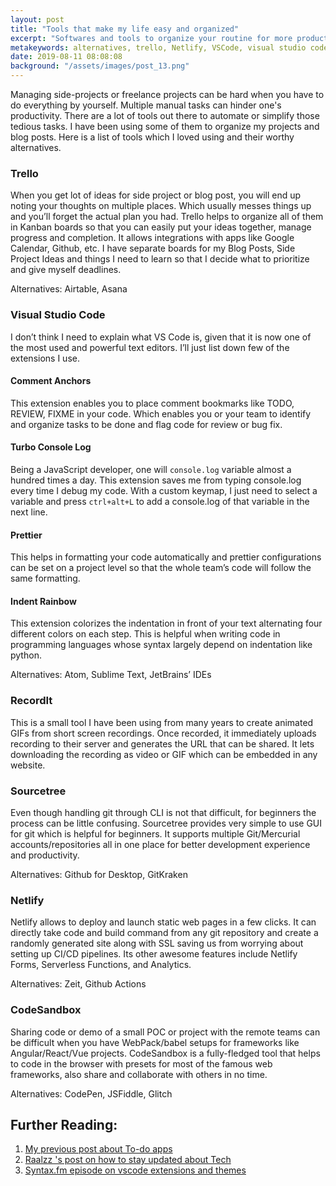 ```yaml
---
layout: post
title: "Tools that make my life easy and organized"
excerpt: "Softwares and tools to organize your routine for more productivity."
metakeywords: alternatives, trello, Netlify, VSCode, visual studio code, CodeSandbox, Feedly, sourcetree, productivity, vishwasnavadak
date: 2019-08-11 08:08:08
background: "/assets/images/post_13.png"
---
```


Managing side-projects or freelance projects can be hard when you have to do everything by yourself. Multiple manual tasks can hinder one's productivity. There are a lot of tools out there to automate or simplify those tedious tasks. I have been using some of them to organize my projects and blog posts. Here is a list of tools which I loved using and their worthy alternatives.

### Trello

When you get lot of ideas for side project or blog post, you will end up noting your thoughts on multiple places. Which usually messes things up and you’ll forget the actual plan you had. Trello helps to organize all of them in Kanban boards so that you can easily put your ideas together, manage progress and completion. It allows integrations with apps like Google Calendar, Github, etc. I have separate boards for my Blog Posts, Side Project Ideas and things I need to learn so that I decide what to prioritize and give myself deadlines.

Alternatives: Airtable, Asana

### Visual Studio Code

I don’t think I need to explain what VS Code is, given that it is now one of the most used and powerful text editors. I’ll just list down few of the extensions I use.

#### Comment Anchors

This extension enables you to place comment bookmarks like TODO, REVIEW, FIXME in your code. Which enables you or your team to identify and organize tasks to be done and flag code for review or bug fix.

#### Turbo Console Log

Being a JavaScript developer, one will `console.log` variable almost a hundred times a day. This extension saves me from typing console.log every time I debug my code. With a custom keymap, I just need to select a variable and press `ctrl+alt+L` to add a console.log of that variable in the next line.

#### Prettier

This helps in formatting your code automatically and prettier configurations can be set on a project level so that the whole team’s code will follow the same formatting.

#### Indent Rainbow

This extension colorizes the indentation in front of your text alternating four different colors on each step. This is helpful when writing code in programming languages whose syntax largely depend on indentation like python.

Alternatives: Atom, Sublime Text, JetBrains’ IDEs

### RecordIt

This is a small tool I have been using from many years to create animated GIFs from short screen recordings. Once recorded, it immediately uploads recording to their server and generates the URL that can be shared. It lets downloading the recording as video or GIF which can be embedded in any website.

### Sourcetree

Even though handling git through CLI is not that difficult, for beginners the process can be little confusing. Sourcetree provides very simple to use GUI for git which is helpful for beginners. It supports multiple Git/Mercurial accounts/repositories all in one place for better development experience and productivity.

Alternatives: Github for Desktop, GitKraken

### Netlify

Netlify allows to deploy and launch static web pages in a few clicks. It can directly take code and build command from any git repository and create a randomly generated site along with SSL saving us from worrying about setting up CI/CD pipelines. Its other awesome features include Netlify Forms, Serverless Functions, and Analytics.

Alternatives: Zeit, Github Actions

### CodeSandbox

Sharing code or demo of a small POC or project with the remote teams can be difficult when you have WebPack/babel setups for frameworks like Angular/React/Vue projects. CodeSandbox is a fully-fledged tool that helps to code in the browser with presets for most of the famous web frameworks, also share and collaborate with others in no time.

Alternatives: CodePen, JSFiddle, Glitch

## Further Reading:

1. <a href="/blog/2018/11/05/the-todolist-addiction.html" target="_blank" rel="noopener noreferrer">My previous post about To-do apps</a>
2. <a href="https://raalzz.com/hacks-i-use-to-keep-myself-up-to-date-in-technolog/" target="_blank" rel="noopener noreferrer">Raalzz 's post on how to stay updated about Tech</a>
3. <a href="https://syntax.fm/show/161/hasty-treat-vscode-extensions-and-themes" target="_blank" rel="noopener noreferrer">Syntax.fm episode on vscode extensions and themes</a>
